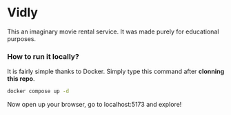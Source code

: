 # Vidly

This an imaginary movie rental service. It was made purely for educational purposes.

### How to run it locally?

It is fairly simple thanks to Docker. Simply type this command after **clonning this repo**.

```bash
docker compose up -d
```

Now open up your browser, go to localhost:5173 and explore!
